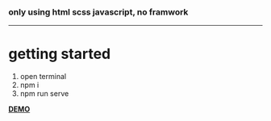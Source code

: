 
### only using html scss javascript, no framwork
---
# getting started

 1. open terminal
 2. npm i 
 3. npm run serve

[**DEMO**](https://spontaneous-maamoul-a0873d.netlify.app)

